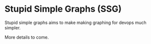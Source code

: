 Stupid Simple Graphs (SSG)
===

Stupid simple graphs aims to make making graphing for devops much simpler. 

More details to come.
